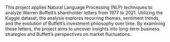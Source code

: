 This project applies Natural Language Processing (NLP) techniques to analyze Warren Buffett’s shareholder letters from 1977 to 2021. Utilizing the Kaggle dataset, the analysis explores recurring themes, sentiment trends, and the evolution of Buffett’s investment philosophy over time. By examining these letters, the project aims to uncover insights into long-term business strategies and Buffett’s perspectives on market fluctuations.

